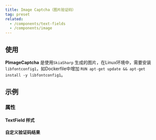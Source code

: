 ```yaml
---
title: Image Captcha（图片验证码）
tag: preset
related:
  - /components/text-fields
  - /components/image
---
```


## 使用

**PImageCaptcha** 是使用`SkiaSharp` 生成的图片，在Linux环境中，需要安装 `libfontconfig1`，如Dockerfile中增加 `RUN apt-get update && apt-get install -y libfontconfig1`。

## 示例

### 属性

#### TextField 样式

<masa-example file="Examples.components.image_captcha.TextFieldStyle"></masa-example>

#### 自定义验证码结果

<masa-example file="Examples.components.image_captcha.VerifyCode"></masa-example>